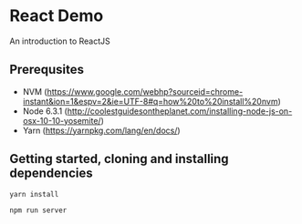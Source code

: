 # React Demo
An introduction to ReactJS

## Prerequsites
- NVM (https://www.google.com/webhp?sourceid=chrome-instant&ion=1&espv=2&ie=UTF-8#q=how%20to%20install%20nvm)
- Node 6.3.1 (http://coolestguidesontheplanet.com/installing-node-js-on-osx-10-10-yosemite/)
- Yarn (https://yarnpkg.com/lang/en/docs/)

## Getting started, cloning and installing dependencies

```sh
yarn install

npm run server
```
